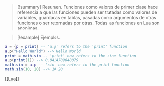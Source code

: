 >[!summary] Resumen.
>Funciones como valores de primer clase hace referencia a que las funciones pueden ser tratadas como valores de variables, guardadas en tablas, pasadas como argumentos de otras funciones o ser retornadas por otras. Todas las funciones en Lua son anonimas.

>[!example] Ejemplos.
```Lua
a = {p = print} -- 'a.p' refers to the 'print' function
a.p("Hello World") --> Hello World
print = math.sin -- 'print' now refers to the sine function
a.p(print(1)) --> 0.8414709848079
math.sin = a.p -- 'sin' now refers to the print function
math.sin(10, 20) --> 10 20
```

[[Lua]]